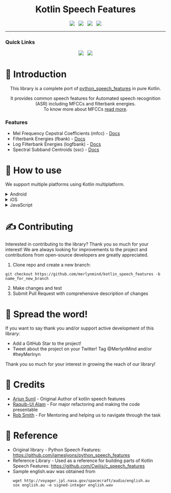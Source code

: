 <div align='center'>

<h1 align="center">
Kotlin Speech Features
</h1>


<img src="https://img.shields.io/badge/version-0.1.0-FDD835?style=for-the-badge"></img>	&nbsp; <img src="https://img.shields.io/badge/Kotlin-1.7.10-blue?style=for-the-badge&logo=kotlin"></img> &nbsp; <img src="https://img.shields.io/badge/license-MIT-chlorine?style=for-the-badge"></img> &nbsp; <img src="https://img.shields.io/jitpack/version/com.github.MerlynMind/kotlin_speech_features?style=for-the-badge"></img>

<!-- <img style="background-color: white;" src="https://assets.website-files.com/627028e6193b2d840a066eab/627028e6193b2d86cd066ee0_MM%20Logo.svg" loading="lazy" > -->
</center>

---

<h3 align="left">Quick Links</h3>


<a href="https://merlyn.org"><img src="https://img.shields.io/badge/home-ff7300?style=for-the-badge"></a>	&nbsp;
<a href="https://merlynmind.github.io/kotlin_speech_features/"><img src="https://img.shields.io/badge/Docs-2196F3?style=for-the-badge"></a>

</div>



# 📒 Introduction
<p align="center">
This library is a complete port of <a href="https://github.com/jameslyons/python_speech_features"> python_speech_features</a> in pure Kotlin. </p>
<p align="center">
It provides common speech features for Automated speech recognition (ASR) including MFCCs and filterbank energies.
<br>To know more about MFCCs <a href="http://www.practicalcryptography.com/miscellaneous/machine-learning/guide-mel-frequency-cepstral-coefficients-mfccs/">read more</a>.

### Features

- Mel Frequency Cepstral Coefficients (mfcc) - [Docs](https://merlynmind.github.io/kotlin_speech_features/-kotlin%20-speech%20-features/org.merlyn.kotlinspeechfeatures/-speech-features/mfcc.html)
- Filterbank Energies (fbank) - [Docs](https://merlynmind.github.io/kotlin_speech_features/-kotlin%20-speech%20-features/org.merlyn.kotlinspeechfeatures/-speech-features/fbank.html)
- Log Filterbank Energies (logfbank) - [Docs](https://merlynmind.github.io/kotlin_speech_features/-kotlin%20-speech%20-features/org.merlyn.kotlinspeechfeatures/-speech-features/logfbank.html)
- Spectral Subband Centroids (ssc) - [Docs](https://merlynmind.github.io/kotlin_speech_features/-kotlin%20-speech%20-features/org.merlyn.kotlinspeechfeatures/-speech-features/ssc.html)

</p>


# 🙋 How to use

We support multiple platforms using Kotlin multiplatform.

<details>
<summary> Android </summary>

## Integration
Add jitpack.io to your project's repositories:

```gradle
allProjects {
  repositories {
    google()
    maven { url 'https://jitpack.io' }
  }
}
```

Add artifact to your project:

```gradle
dependencies {
    implementation "com.github.MerlynMind:kotlin_speech_features:${version}"
}
```


## Example implementation

A sample app is included in this repo to help understand the implementation.

1. Convert your audio signal in the form of a float array. (A demo provided in the sample app)
2. Initialize speech features
	```kotlin
	private val speechFeatures = SpeechFeatures()
	```
3. Perform any of the 4 operations:
	```kotlin
	val result = speechFeatures.mfcc(MathUtils.normalize(wav), nFilt = 64)
	val result = speechFeatures.fbank(MathUtils.normalize(wav), nFilt = 64)
	val result = speechFeatures.logfbank(MathUtils.normalize(wav), nFilt = 64)
	val result = speechFeatures.ssc(MathUtils.normalize(wav), nFilt = 64)
	```
4. The result will contain metrices with the expected features. Pass in these features for further processes (e.g. classification, speech recognition).

  ---
</details>

<details>
	<summary> iOS </summary>


## Integration

1. In XCode, go to `File > Add Packages...`
2. Paste in the URL of this repo in the search box
3. Select the package found
4. Click `Add Package` button


## Example implementation

A sample app is included in this repo to help understand the implementation.

1. Convert your audio signal in the form of an `KotlinIntArray` and normalize it.
   ```swift
   import KotlinSpeechFeatures

   let signal = [Int](1...1000) // Example signal
   let normalized = MathUtils.Companion.init().normalize(sig: toKotlinIntArray(arr: signal))

   func toKotlinIntArray(arr: [Int]) -> KotlinIntArray {
       let result = KotlinIntArray(size: Int32(arr.capacity))
       for i in 0...(arr.count-1) {
           result.set(index: Int32(i), value: Int32(arr[i]))
       }
       return result
   }
   ```
2. Initialize speech features
   ```swift
   let speechFeatures = SpeechFeatures()
   ```
3. Perform any of the 4 operations:
   ```swift
   let result = speechFeatures.mfcc(signal: normalized, sampleRate: 16000, winLen: 0.025, winStep: 0.01, numCep: 13, nFilt: 64, nfft: 512, lowFreq: 0, highFreq: ni;, preemph: 0.97, ceplifter: 22, appendEnergy: true, winFunc: nil)
   let result = speechFeatures.fbank(signal: normalized, sampleRate: 16000, winLen: 0.025, winStep: 0.01, nFilt: 64, nfft: 512, lowFreq: 0, highFreq: nil, preemph: 0.97, winFunc: nil)
   let result = speechFeatures.logfbank(signal: normalized, sampleRate: 16000, winLen: 0.025, winStep: 0.01, nFilt: 64, nfft: 512, lowFreq: 0, highFreq: nil, preemph: 0.97, winFunc: nil)
   let result = speechFeatures.ssc(signal: normalized, sampleRate: 16000, winLen: 0.025, winStep: 0.01, nFilt: 64, nfft: 512, lowFreq: 0, highFreq: nil, preemph: 0.97, winFunc: nil)
   ```
4. The result will contain metrices with the expected features. Pass in these features for further processes (e.g. classification, speech recognition).

</details>

<details>
	<summary> JavaScript </summary>

  ```
  Coming soon...
  ```

</details>




# ✍️ Contributing
Interested in contributing to the library? Thank you so much for your interest!
We are always looking for improvements to the project and contributions from open-source developers are greatly appreciated.

1. Clone repo and create a new branch:
```
git checkout https://github.com/merlynmind/kotlin_speech_features -b name_for_new_branch
```
2. Make changes and test
3. Submit Pull Request with comprehensive description of changes

# 🌟 Spread the word!
If you want to say thank you and/or support active development of this library:

- Add a GitHub Star to the project!
- Tweet about the project on your Twitter!
Tag @MerlynMind and/or #heyMerlnyn

Thank you so much for your interest in growing the reach of our library!


# 🧡 Credits
- [Arjun Sunil](https://github.com/arjun921) - Original Author of kotlin speech features
- [Raquib-Ul Alam](https://github.com/alamkanak) - For major refactoring and making the code presentable
- [Rob Smith](https://github.com/robmsmt) - For Mentoring and helping us to navigate through the task

# 📝 Reference

- Original library - Python Speech Features: https://github.com/jameslyons/python_speech_features
- Reference Library - Used as a reference for building parts of Kotlin Speech Features: https://github.com/Cwiiis/c_speech_features
- Sample english.wav was obtained from
	```
	wget http://voyager.jpl.nasa.gov/spacecraft/audio/english.au
	sox english.au -e signed-integer english.wav
	```
